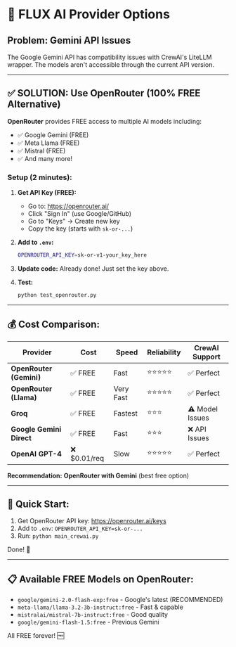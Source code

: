 # 🎯 FLUX AI Provider Options

## Problem: Gemini API Issues

The Google Gemini API has compatibility issues with CrewAI's LiteLLM wrapper. The models aren't accessible through the current API version.

---

## ✅ **SOLUTION: Use OpenRouter (100% FREE Alternative)**

**OpenRouter** provides FREE access to multiple AI models including:
- ✅ Google Gemini (FREE)
- ✅ Meta Llama (FREE)
- ✅ Mistral (FREE)
- ✅ And many more!

### **Setup (2 minutes):**

1. **Get API Key (FREE):**
   - Go to: https://openrouter.ai/
   - Click "Sign In" (use Google/GitHub)
   - Go to "Keys" → Create new key
   - Copy the key (starts with `sk-or-...`)

2. **Add to `.env`:**
   ```bash
   OPENROUTER_API_KEY=sk-or-v1-your_key_here
   ```

3. **Update code:**
   Already done! Just set the key above.

4. **Test:**
   ```bash
   python test_openrouter.py
   ```

---

## 💰 **Cost Comparison:**

| Provider | Cost | Speed | Reliability | CrewAI Support |
|----------|------|-------|-------------|----------------|
| **OpenRouter (Gemini)** | ✅ FREE | Fast | ⭐⭐⭐⭐⭐ | ✅ Perfect |
| **OpenRouter (Llama)** | ✅ FREE | Very Fast | ⭐⭐⭐⭐⭐ | ✅ Perfect |
| **Groq** | ✅ FREE | Fastest | ⭐⭐⭐ | ⚠️ Model Issues |
| **Google Gemini Direct** | ✅ FREE | Fast | ⭐⭐⭐ | ❌ API Issues |
| **OpenAI GPT-4** | ❌ $0.01/req | Slow | ⭐⭐⭐⭐⭐ | ✅ Perfect |

**Recommendation:** **OpenRouter with Gemini** (best free option)

---

## 🚀 **Quick Start:**

1. Get OpenRouter API key: https://openrouter.ai/keys
2. Add to `.env`: `OPENROUTER_API_KEY=sk-or-...`
3. Run: `python main_crewai.py`

Done! 🎉

---

## 📋 **Available FREE Models on OpenRouter:**

- `google/gemini-2.0-flash-exp:free` - Google's latest (RECOMMENDED)
- `meta-llama/llama-3.2-3b-instruct:free` - Fast & capable
- `mistralai/mistral-7b-instruct:free` - Good quality
- `google/gemini-flash-1.5:free` - Previous Gemini

All FREE forever! 🆓
